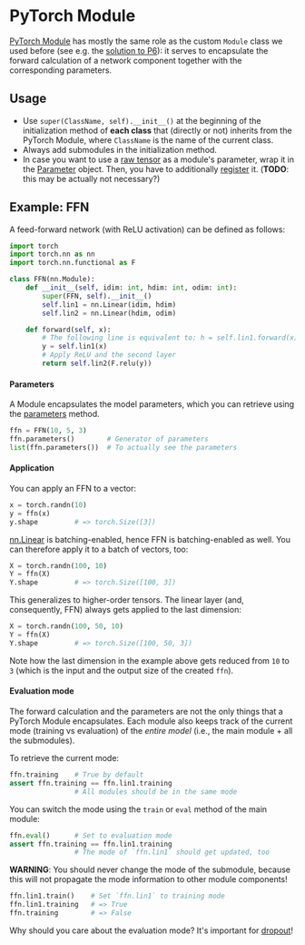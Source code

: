 # PyTorch Module

[PyTorch
Module](https://pytorch.org/docs/stable/nn.html?highlight=module#torch.nn.Module)
has mostly the same role as the custom `Module` class we used before (see e.g.
the [solution to
P6](https://github.com/kawu/hhu-dl-materials/blob/master/solutions/u6/module.py)):
it serves to encapsulate the forward calculation of a network component
together with the corresponding parameters.


## Usage

* Use `super(ClassName, self).__init__()` at the beginning of the
  initialization method of **each class** that (directly or not) inherits from
  the PyTorch Module, where `ClassName` is the name of the current class.
* Always add submodules in the initialization method.
* In case you want to use a [raw
  tensor](https://pytorch.org/docs/stable/tensors.html#torch.Tensor) as a
  module's parameter, wrap it in the
  [Parameter](https://pytorch.org/docs/master/nn.html#torch.nn.Parameter)
  object. Then, you have to additionally
  [register](https://pytorch.org/docs/master/nn.html#torch.nn.Module.register_parameter)
  it.
  (**TODO**: this may be actually not necessary?)


## Example: FFN

A feed-forward network (with ReLU activation) can be defined as follows:
```python
import torch
import torch.nn as nn
import torch.nn.functional as F

class FFN(nn.Module):
    def __init__(self, idim: int, hdim: int, odim: int):
        super(FFN, self).__init__()
        self.lin1 = nn.Linear(idim, hdim)
        self.lin2 = nn.Linear(hdim, odim)

    def forward(self, x):
        # The following line is equivalent to: h = self.lin1.forward(x)
        y = self.lin1(x)
        # Apply ReLU and the second layer
        return self.lin2(F.relu(y))
```

#### Parameters

A Module encapsulates the model parameters, which you can retrieve using the
[parameters](https://pytorch.org/docs/stable/nn.html?highlight=parameters#torch.nn.Module.parameters)
method.
```python
ffn = FFN(10, 5, 3)
ffn.parameters()        # Generator of parameters
list(ffn.parameters())  # To actually see the parameters
```

#### Application

You can apply an FFN to a vector:
```python
x = torch.randn(10)
y = ffn(x)
y.shape         # => torch.Size([3])
```

[nn.Linear](https://pytorch.org/docs/stable/nn.html#torch.nn.Linear) is
batching-enabled, hence FFN is batching-enabled as well.  You can therefore
apply it to a batch of vectors, too:
```python
X = torch.randn(100, 10)
Y = ffn(X)
Y.shape         # => torch.Size([100, 3])
```

This generalizes to higher-order tensors.  The linear layer (and, consequently,
FFN) always gets applied to the last dimension:
```python
X = torch.randn(100, 50, 10)
Y = ffn(X)
Y.shape         # => torch.Size([100, 50, 3])
```
Note how the last dimension in the example above gets reduced from `10` to `3`
(which is the input and the output size of the created `ffn`).

#### Evaluation mode

The forward calculation and the parameters are not the only things that a
PyTorch Module encapsulates.  Each module also keeps track of the current mode
(training vs evaluation) of the *entire model* (i.e., the main module + all the
submodules).

To retrieve the current mode:
```python
ffn.training    # True by default
assert ffn.training == ffn.lin1.training
                # All modules should be in the same mode
```

You can switch the mode using the `train` or `eval` method of the main module:
```python
ffn.eval()      # Set to evaluation mode
assert ffn.training == ffn.lin1.training
                # The mode of `ffn.lin1` should get updated, too
```

**WARNING**: You should never change the mode of the submodule, because this
will not propagate the mode information to other module components!
```python
ffn.lin1.train()    # Set `ffn.lin1` to training mode
ffn.lin1.training   # => True
ffn.training        # => False
```

Why should you care about the evaluation mode?  It's important for
[dropout](dropout.md)!
